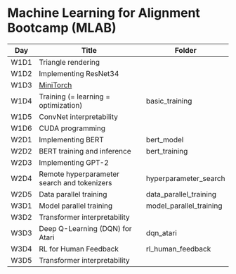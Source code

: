 # Machine Learning for Alignment Bootcamp (MLAB)

| Day  | Title                                       | Folder                  |
| ---- | ------------------------------------------- | ----------------------- |
| W1D1 | Triangle rendering                          |                         |
| W1D2 | Implementing ResNet34                       |                         |
| W1D3 | [MiniTorch](https://github.com/minitorch/)  |                         |
| W1D4 | Training (= learning = optimization)        | basic_training          |
| W1D5 | ConvNet interpretability                    |                         |
| W1D6 | CUDA programming                            |                         |
| W2D1 | Implementing BERT                           | bert_model              |
| W2D2 | BERT training and inference                 | bert_training           |
| W2D3 | Implementing GPT-2                          |                         |
| W2D4 | Remote hyperparameter search and tokenizers | hyperparameter_search   |
| W2D5 | Data parallel training                      | data_parallel_training  |
| W3D1 | Model parallel training                     | model_parallel_training |
| W3D2 | Transformer interpretability                |                         |
| W3D3 | Deep Q-Learning (DQN) for Atari             | dqn_atari               |
| W3D4 | RL for Human Feedback                       | rl_human_feedback       |
| W3D5 | Transformer interpretability                |                         |
